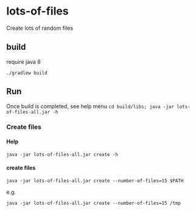 # lots-of-files
Create lots of random files

## build
require java 8

```
./gradlew build
```

## Run

Once build is completed, see help menu
`cd build/libs; java -jar lots-of-files-all.jar -h`

### Create files
#### Help
`java -jar lots-of-files-all.jar create -h`

#### create files
`java -jar lots-of-files-all.jar create --number-of-files=15 $PATH`

e.g.
```
java -jar lots-of-files-all.jar create --number-of-files=15 /tmp
```
